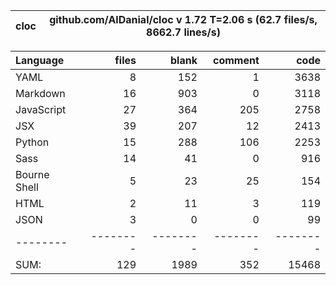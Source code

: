 cloc|github.com/AlDanial/cloc v 1.72  T=2.06 s (62.7 files/s, 8662.7 lines/s)
--- | ---

Language|files|blank|comment|code
:-------|-------:|-------:|-------:|-------:
YAML|8|152|1|3638
Markdown|16|903|0|3118
JavaScript|27|364|205|2758
JSX|39|207|12|2413
Python|15|288|106|2253
Sass|14|41|0|916
Bourne Shell|5|23|25|154
HTML|2|11|3|119
JSON|3|0|0|99
--------|--------|--------|--------|--------
SUM:|129|1989|352|15468
